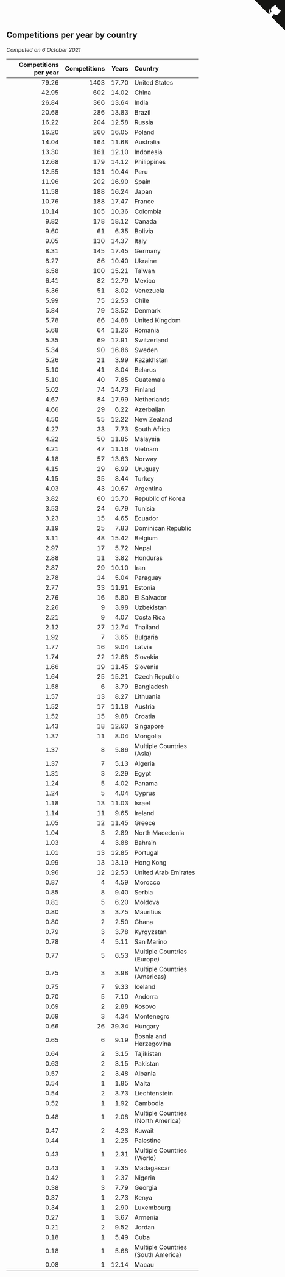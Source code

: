## Competitions per year by country

*Computed on  6 October 2021*

| Competitions per year | Competitions | Years | Country |
| ---: | ---: | ---: | :--- |
| 79.26 | 1403 | 17.70 | United States |
| 42.95 | 602 | 14.02 | China |
| 26.84 | 366 | 13.64 | India |
| 20.68 | 286 | 13.83 | Brazil |
| 16.22 | 204 | 12.58 | Russia |
| 16.20 | 260 | 16.05 | Poland |
| 14.04 | 164 | 11.68 | Australia |
| 13.30 | 161 | 12.10 | Indonesia |
| 12.68 | 179 | 14.12 | Philippines |
| 12.55 | 131 | 10.44 | Peru |
| 11.96 | 202 | 16.90 | Spain |
| 11.58 | 188 | 16.24 | Japan |
| 10.76 | 188 | 17.47 | France |
| 10.14 | 105 | 10.36 | Colombia |
| 9.82 | 178 | 18.12 | Canada |
| 9.60 | 61 | 6.35 | Bolivia |
| 9.05 | 130 | 14.37 | Italy |
| 8.31 | 145 | 17.45 | Germany |
| 8.27 | 86 | 10.40 | Ukraine |
| 6.58 | 100 | 15.21 | Taiwan |
| 6.41 | 82 | 12.79 | Mexico |
| 6.36 | 51 | 8.02 | Venezuela |
| 5.99 | 75 | 12.53 | Chile |
| 5.84 | 79 | 13.52 | Denmark |
| 5.78 | 86 | 14.88 | United Kingdom |
| 5.68 | 64 | 11.26 | Romania |
| 5.35 | 69 | 12.91 | Switzerland |
| 5.34 | 90 | 16.86 | Sweden |
| 5.26 | 21 | 3.99 | Kazakhstan |
| 5.10 | 41 | 8.04 | Belarus |
| 5.10 | 40 | 7.85 | Guatemala |
| 5.02 | 74 | 14.73 | Finland |
| 4.67 | 84 | 17.99 | Netherlands |
| 4.66 | 29 | 6.22 | Azerbaijan |
| 4.50 | 55 | 12.22 | New Zealand |
| 4.27 | 33 | 7.73 | South Africa |
| 4.22 | 50 | 11.85 | Malaysia |
| 4.21 | 47 | 11.16 | Vietnam |
| 4.18 | 57 | 13.63 | Norway |
| 4.15 | 29 | 6.99 | Uruguay |
| 4.15 | 35 | 8.44 | Turkey |
| 4.03 | 43 | 10.67 | Argentina |
| 3.82 | 60 | 15.70 | Republic of Korea |
| 3.53 | 24 | 6.79 | Tunisia |
| 3.23 | 15 | 4.65 | Ecuador |
| 3.19 | 25 | 7.83 | Dominican Republic |
| 3.11 | 48 | 15.42 | Belgium |
| 2.97 | 17 | 5.72 | Nepal |
| 2.88 | 11 | 3.82 | Honduras |
| 2.87 | 29 | 10.10 | Iran |
| 2.78 | 14 | 5.04 | Paraguay |
| 2.77 | 33 | 11.91 | Estonia |
| 2.76 | 16 | 5.80 | El Salvador |
| 2.26 | 9 | 3.98 | Uzbekistan |
| 2.21 | 9 | 4.07 | Costa Rica |
| 2.12 | 27 | 12.74 | Thailand |
| 1.92 | 7 | 3.65 | Bulgaria |
| 1.77 | 16 | 9.04 | Latvia |
| 1.74 | 22 | 12.68 | Slovakia |
| 1.66 | 19 | 11.45 | Slovenia |
| 1.64 | 25 | 15.21 | Czech Republic |
| 1.58 | 6 | 3.79 | Bangladesh |
| 1.57 | 13 | 8.27 | Lithuania |
| 1.52 | 17 | 11.18 | Austria |
| 1.52 | 15 | 9.88 | Croatia |
| 1.43 | 18 | 12.60 | Singapore |
| 1.37 | 11 | 8.04 | Mongolia |
| 1.37 | 8 | 5.86 | Multiple Countries (Asia) |
| 1.37 | 7 | 5.13 | Algeria |
| 1.31 | 3 | 2.29 | Egypt |
| 1.24 | 5 | 4.02 | Panama |
| 1.24 | 5 | 4.04 | Cyprus |
| 1.18 | 13 | 11.03 | Israel |
| 1.14 | 11 | 9.65 | Ireland |
| 1.05 | 12 | 11.45 | Greece |
| 1.04 | 3 | 2.89 | North Macedonia |
| 1.03 | 4 | 3.88 | Bahrain |
| 1.01 | 13 | 12.85 | Portugal |
| 0.99 | 13 | 13.19 | Hong Kong |
| 0.96 | 12 | 12.53 | United Arab Emirates |
| 0.87 | 4 | 4.59 | Morocco |
| 0.85 | 8 | 9.40 | Serbia |
| 0.81 | 5 | 6.20 | Moldova |
| 0.80 | 3 | 3.75 | Mauritius |
| 0.80 | 2 | 2.50 | Ghana |
| 0.79 | 3 | 3.78 | Kyrgyzstan |
| 0.78 | 4 | 5.11 | San Marino |
| 0.77 | 5 | 6.53 | Multiple Countries (Europe) |
| 0.75 | 3 | 3.98 | Multiple Countries (Americas) |
| 0.75 | 7 | 9.33 | Iceland |
| 0.70 | 5 | 7.10 | Andorra |
| 0.69 | 2 | 2.88 | Kosovo |
| 0.69 | 3 | 4.34 | Montenegro |
| 0.66 | 26 | 39.34 | Hungary |
| 0.65 | 6 | 9.19 | Bosnia and Herzegovina |
| 0.64 | 2 | 3.15 | Tajikistan |
| 0.63 | 2 | 3.15 | Pakistan |
| 0.57 | 2 | 3.48 | Albania |
| 0.54 | 1 | 1.85 | Malta |
| 0.54 | 2 | 3.73 | Liechtenstein |
| 0.52 | 1 | 1.92 | Cambodia |
| 0.48 | 1 | 2.08 | Multiple Countries (North America) |
| 0.47 | 2 | 4.23 | Kuwait |
| 0.44 | 1 | 2.25 | Palestine |
| 0.43 | 1 | 2.31 | Multiple Countries (World) |
| 0.43 | 1 | 2.35 | Madagascar |
| 0.42 | 1 | 2.37 | Nigeria |
| 0.38 | 3 | 7.79 | Georgia |
| 0.37 | 1 | 2.73 | Kenya |
| 0.34 | 1 | 2.90 | Luxembourg |
| 0.27 | 1 | 3.67 | Armenia |
| 0.21 | 2 | 9.52 | Jordan |
| 0.18 | 1 | 5.49 | Cuba |
| 0.18 | 1 | 5.68 | Multiple Countries (South America) |
| 0.08 | 1 | 12.14 | Macau |


<a href="https://github.com/jonatanklosko/wca_statistics" class="github-corner" aria-label="View source on Github"><svg width="80" height="80" viewBox="0 0 250 250" style="fill:#151513; color:#fff; position: absolute; top: 0; border: 0; right: 0;" aria-hidden="true"><path d="M0,0 L115,115 L130,115 L142,142 L250,250 L250,0 Z"></path><path d="M128.3,109.0 C113.8,99.7 119.0,89.6 119.0,89.6 C122.0,82.7 120.5,78.6 120.5,78.6 C119.2,72.0 123.4,76.3 123.4,76.3 C127.3,80.9 125.5,87.3 125.5,87.3 C122.9,97.6 130.6,101.9 134.4,103.2" fill="currentColor" style="transform-origin: 130px 106px;" class="octo-arm"></path><path d="M115.0,115.0 C114.9,115.1 118.7,116.5 119.8,115.4 L133.7,101.6 C136.9,99.2 139.9,98.4 142.2,98.6 C133.8,88.0 127.5,74.4 143.8,58.0 C148.5,53.4 154.0,51.2 159.7,51.0 C160.3,49.4 163.2,43.6 171.4,40.1 C171.4,40.1 176.1,42.5 178.8,56.2 C183.1,58.6 187.2,61.8 190.9,65.4 C194.5,69.0 197.7,73.2 200.1,77.6 C213.8,80.2 216.3,84.9 216.3,84.9 C212.7,93.1 206.9,96.0 205.4,96.6 C205.1,102.4 203.0,107.8 198.3,112.5 C181.9,128.9 168.3,122.5 157.7,114.1 C157.9,116.9 156.7,120.9 152.7,124.9 L141.0,136.5 C139.8,137.7 141.6,141.9 141.8,141.8 Z" fill="currentColor" class="octo-body"></path></svg></a><style>.github-corner:hover .octo-arm{animation:octocat-wave 560ms ease-in-out}@keyframes octocat-wave{0%,100%{transform:rotate(0)}20%,60%{transform:rotate(-25deg)}40%,80%{transform:rotate(10deg)}}@media (max-width:500px){.github-corner:hover .octo-arm{animation:none}.github-corner .octo-arm{animation:octocat-wave 560ms ease-in-out}}</style>
